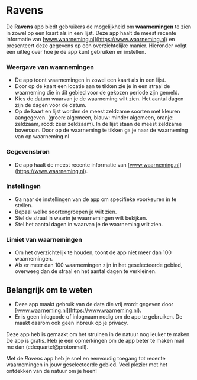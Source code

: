 # Ravens

De **Ravens** app biedt gebruikers de mogelijkheid om **waarnemingen** te zien in zowel op een kaart als in een lijst. Deze app haalt de meest recente informatie van [www.waarneming.nl](https://www.waarneming.nl) en presenteert deze gegevens op een overzichtelijke manier. Hieronder volgt een uitleg over hoe je de app kunt gebruiken en instellen.

### Weergave van waarnemingen
- De app toont waarnemingen in zowel een kaart als in een lijst.
- Door op de kaart een locatie aan te tikken zie je in een straal de waarneming die in dit gebied voor de gekozen periode zijn gemeld.
- Kies de datum waarvan je de waarneming wilt zien. Het aantal dagen zijn de dagen voor de datum.
- Op de kaart en lijst worden de meest zeldzame soorten met kleuren aangegeven. (groen: algemeen, blauw: minder algemeen, oranje: zeldzaam, rood: zeer zeldzaam). In de lijst staan de meest zeldzame bovenaan. Door op de waarneming te tikken ga je naar de waarneming van op waarneming.nl
        
### Gegevensbron
- De app haalt de meest recente informatie van [www.waarneming.nl](https://www.waarneming.nl).

### Instellingen
- Ga naar de instellingen van de app om specifieke voorkeuren in te stellen.
- Bepaal welke soortengroepen je wilt zien.
- Stel de straal in waarin je waarnemingen wilt bekijken.
- Stel het aantal dagen in waarvan je de waarneming wilt zien.


### Limiet van waarnemingen
- Om het overzichtelijk te houden, toont de app niet meer dan 100 waarnemingen.
- Als er meer dan 100 waarnemingen zijn in het geselecteerde gebied, overweeg dan de straal en het aantal dagen te verkleinen.
      

## Belangrijk om te weten
- Deze app maakt gebruik van de data die vrij wordt gegeven door [www.waarneming.nl](https://www.waarneming.nl).
- Er is geen inlogcode of inlognaam nodig om de app te gebruiken. De maakt daarom ook geen inbreuk op je privacy.
      
Deze app heb is gemaakt om het struinen in de natuur nog leuker te maken. De app is gratis. Heb je een opmerkingen om de app beter te maken mail me dan (edequartel@protonmail).

Met de *Ravens* app heb je snel en eenvoudig toegang tot recente waarnemingen in jouw geselecteerde gebied. Veel plezier met het ontdekken van de natuur om je heen!
